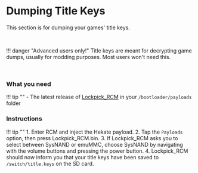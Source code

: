 # Dumping Title Keys
This section is for dumping your games' title keys.

&nbsp;

!!! danger "Advanced users only!"
	Title keys are meant for decrypting game dumps, usually for modding purposes. Most users won't need this.

&nbsp;

### What you need

!!! tip ""
	- The latest release of [Lockpick_RCM](https://github.com/shchmue/Lockpick_RCM) in your `/bootloader/payloads` folder

### Instructions

!!! tip ""
    1. Enter RCM and inject the Hekate payload.
    2. Tap the `Payloads` option, then press Lockpick_RCM.bin.
    3. If Lockpick_RCM asks you to select between SysNAND or emuMMC, choose SysNAND by navigating with the volume buttons and pressing the power button.
    4. Lockpick_RCM should now inform you that your title keys have been saved to `/switch/title.keys` on the SD card.
